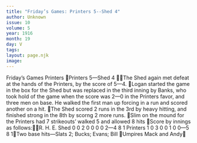 ```yaml
---
title: "Friday’s Games: Printers 5--Shed 4"
author: Unknown
issue: 10
volume: 5
year: 1916
month: 19
day: V
tags:
layout: page.njk
image:
---
```

Friday’s Games Printers Printers 5—Shed 4 The Shed again met defeat at the hands of the Printers, by the score of 5—4. Logan started the game in the box for the Shed but was replaced in the third inning by Banks, who took hold of the game when the score was 2—0 in the Printers favor, and three men on base. He walked the first man up forcing in a run and scored another on a hit. The Shed scored 2 runs in the 3rd by heavy hitting, and finished strong in the 8th by scorng 2 more runs. Slim on the mound for the Printers had 7 strikeouts’ walked 5 and allowed 8 hits Score by innings as follows:R. H. E. Shed 0 0 2 0 0 0 0 2—4 8 1 Printers 1 0 3 0 0 1  0 0—5 8 1Two base hits—Slats 2; Bucks; Evans; Bill Umpires Mack and Andy
